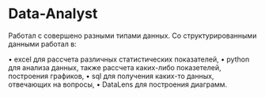 # Data-Analyst

Работал с совершено разными типами данных. Со структурированными данными работал в:

  • excel для рассчета различных статистических показателей, 
  • python для анализа данных, также рассчета каких-либо показетелей, построения графиков, 
  • sql для получения каких-то данных, отвечающих на вопросы, 
  • DataLens для построения диаграмм.

